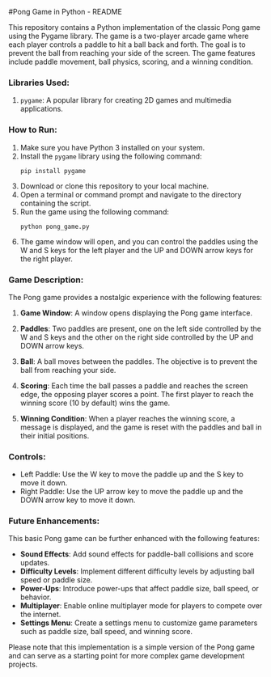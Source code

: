 #Pong Game in Python - README

This repository contains a Python implementation of the classic Pong game using the Pygame library. The game is a two-player arcade game where each player controls a paddle to hit a ball back and forth. The goal is to prevent the ball from reaching your side of the screen. The game features include paddle movement, ball physics, scoring, and a winning condition.

### Libraries Used:
1. `pygame`: A popular library for creating 2D games and multimedia applications.

### How to Run:
1. Make sure you have Python 3 installed on your system.
2. Install the `pygame` library using the following command:
   ```
   pip install pygame
   ```
3. Download or clone this repository to your local machine.
4. Open a terminal or command prompt and navigate to the directory containing the script.
5. Run the game using the following command:
   ```
   python pong_game.py
   ```
6. The game window will open, and you can control the paddles using the W and S keys for the left player and the UP and DOWN arrow keys for the right player.

### Game Description:
The Pong game provides a nostalgic experience with the following features:

1. **Game Window**: A window opens displaying the Pong game interface.

2. **Paddles**: Two paddles are present, one on the left side controlled by the W and S keys and the other on the right side controlled by the UP and DOWN arrow keys.

3. **Ball**: A ball moves between the paddles. The objective is to prevent the ball from reaching your side.

4. **Scoring**: Each time the ball passes a paddle and reaches the screen edge, the opposing player scores a point. The first player to reach the winning score (10 by default) wins the game.

5. **Winning Condition**: When a player reaches the winning score, a message is displayed, and the game is reset with the paddles and ball in their initial positions.

### Controls:
- Left Paddle: Use the W key to move the paddle up and the S key to move it down.
- Right Paddle: Use the UP arrow key to move the paddle up and the DOWN arrow key to move it down.

### Future Enhancements:
This basic Pong game can be further enhanced with the following features:

- **Sound Effects**: Add sound effects for paddle-ball collisions and score updates.
- **Difficulty Levels**: Implement different difficulty levels by adjusting ball speed or paddle size.
- **Power-Ups**: Introduce power-ups that affect paddle size, ball speed, or behavior.
- **Multiplayer**: Enable online multiplayer mode for players to compete over the internet.
- **Settings Menu**: Create a settings menu to customize game parameters such as paddle size, ball speed, and winning score.

Please note that this implementation is a simple version of the Pong game and can serve as a starting point for more complex game development projects.
